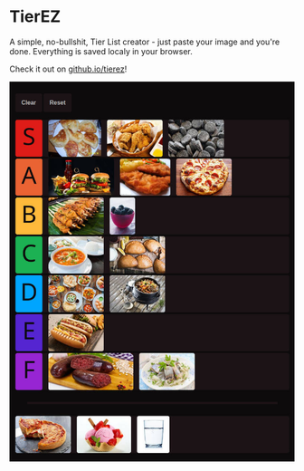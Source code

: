 # TierEZ

A simple, no-bullshit, Tier List creator - just paste your image and you're done.
Everything is saved localy in your browser.

Check it out on [github.io/tierez](https://grzegorz-chojnacki.github.io/tierez/)!

![Preview](preview.jpg)
